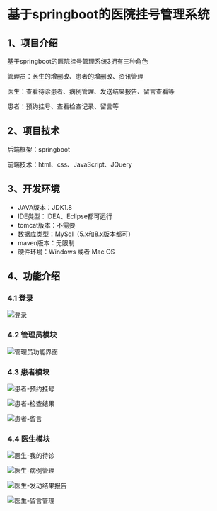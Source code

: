# 基于springboot的医院挂号管理系统



## 1、项目介绍

基于springboot的医院挂号管理系统3拥有三种角色

管理员：医生的增删改、患者的增删改、资讯管理

医生：查看待诊患者、病例管理、发送结果报告、留言查看等

患者：预约挂号、查看检查记录、留言等


## 2、项目技术

后端框架：springboot

前端技术：html、css、JavaScript、JQuery

## 3、开发环境

- JAVA版本：JDK1.8
- IDE类型：IDEA、Eclipse都可运行
- tomcat版本：不需要
- 数据库类型：MySql（5.x和8.x版本都可） 
- maven版本：无限制
- 硬件环境：Windows 或者 Mac OS


## 4、功能介绍

### 4.1 登录

![登录](https://project-images-1256969109.cos.ap-chongqing.myqcloud.com/Typora-Images/202208132013706.jpg)

### 4.2 管理员模块

![管理员功能界面](https://project-images-1256969109.cos.ap-chongqing.myqcloud.com/Typora-Images/202208132013184.jpg)

### 4.3 患者模块

![患者-预约挂号](https://project-images-1256969109.cos.ap-chongqing.myqcloud.com/Typora-Images/202208132014798.jpg)

![患者-检查结果](https://project-images-1256969109.cos.ap-chongqing.myqcloud.com/Typora-Images/202208132014277.jpg)

![患者-留言](https://project-images-1256969109.cos.ap-chongqing.myqcloud.com/Typora-Images/202208132014258.jpg)

### 4.4 医生模块

![医生-我的待诊](https://project-images-1256969109.cos.ap-chongqing.myqcloud.com/Typora-Images/202208132014253.jpg)

![医生-病例管理](https://project-images-1256969109.cos.ap-chongqing.myqcloud.com/Typora-Images/202208132014776.jpg)

![医生-发动结果报告](https://project-images-1256969109.cos.ap-chongqing.myqcloud.com/Typora-Images/202208132014892.jpg)

![医生-留言管理](https://project-images-1256969109.cos.ap-chongqing.myqcloud.com/Typora-Images/202208132014372.jpg)

